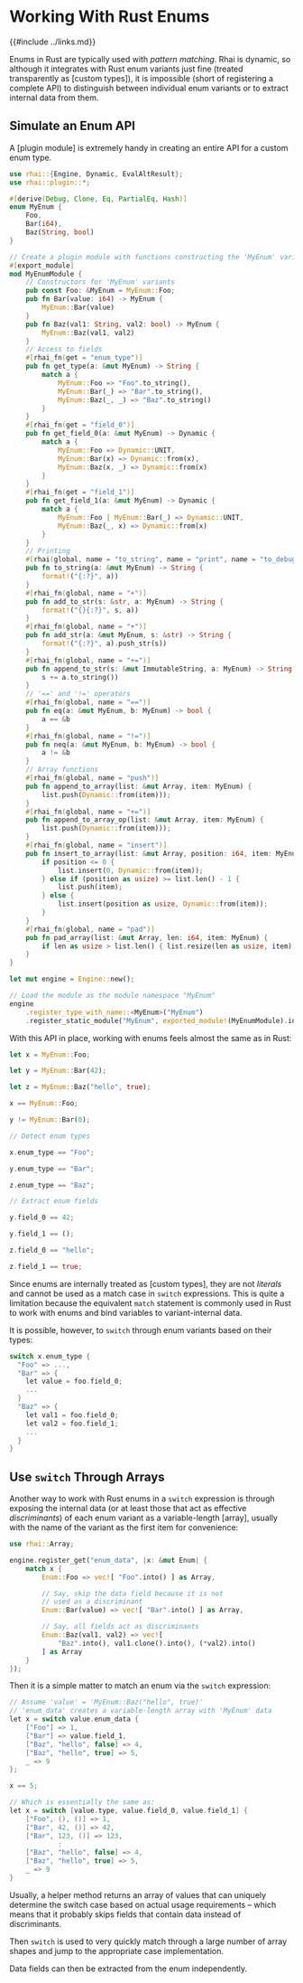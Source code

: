 Working With Rust Enums
=======================

{{#include ../links.md}}

Enums in Rust are typically used with _pattern matching_.  Rhai is dynamic, so although
it integrates with Rust enum variants just fine (treated transparently as [custom types]),
it is impossible (short of registering a complete API) to distinguish between individual
enum variants or to extract internal data from them.


Simulate an Enum API
--------------------

A [plugin module] is extremely handy in creating an entire API for a custom enum type.

```rust
use rhai::{Engine, Dynamic, EvalAltResult};
use rhai::plugin::*;

#[derive(Debug, Clone, Eq, PartialEq, Hash)]
enum MyEnum {
    Foo,
    Bar(i64),
    Baz(String, bool)
}

// Create a plugin module with functions constructing the 'MyEnum' variants
#[export_module]
mod MyEnumModule {
    // Constructors for 'MyEnum' variants
    pub const Foo: &MyEnum = MyEnum::Foo;
    pub fn Bar(value: i64) -> MyEnum {
        MyEnum::Bar(value)
    }
    pub fn Baz(val1: String, val2: bool) -> MyEnum {
        MyEnum::Baz(val1, val2)
    }
    // Access to fields
    #[rhai_fn(get = "enum_type")]
    pub fn get_type(a: &mut MyEnum) -> String {
        match a {
            MyEnum::Foo => "Foo".to_string(),
            MyEnum::Bar(_) => "Bar".to_string(),
            MyEnum::Baz(_, _) => "Baz".to_string()
        }
    }
    #[rhai_fn(get = "field_0")]
    pub fn get_field_0(a: &mut MyEnum) -> Dynamic {
        match a {
            MyEnum::Foo => Dynamic::UNIT,
            MyEnum::Bar(x) => Dynamic::from(x),
            MyEnum::Baz(x, _) => Dynamic::from(x)
        }
    }
    #[rhai_fn(get = "field_1")]
    pub fn get_field_1(a: &mut MyEnum) -> Dynamic {
        match a {
            MyEnum::Foo | MyEnum::Bar(_) => Dynamic::UNIT,
            MyEnum::Baz(_, x) => Dynamic::from(x)
        }
    }
    // Printing
    #[rhai(global, name = "to_string", name = "print", name = "to_debug", name = "debug")]
    pub fn to_string(a: &mut MyEnum) -> String {
        format!("{:?}", a))
    }
    #[rhai_fn(global, name = "+")]
    pub fn add_to_str(s: &str, a: MyEnum) -> String {
        format!("{}{:?}", s, a))
    }
    #[rhai_fn(global, name = "+")]
    pub fn add_str(a: &mut MyEnum, s: &str) -> String {
        format!("{:?}", a).push_str(s))
    }
    #[rhai_fn(global, name = "+=")]
    pub fn append_to_str(s: &mut ImmutableString, a: MyEnum) -> String {
        s += a.to_string())
    }
    // '==' and '!=' operators
    #[rhai_fn(global, name = "==")]
    pub fn eq(a: &mut MyEnum, b: MyEnum) -> bool {
        a == &b
    }
    #[rhai_fn(global, name = "!=")]
    pub fn neq(a: &mut MyEnum, b: MyEnum) -> bool {
        a != &b
    }
    // Array functions
    #[rhai_fn(global, name = "push")]
    pub fn append_to_array(list: &mut Array, item: MyEnum) {
        list.push(Dynamic::from(item)));
    }
    #[rhai_fn(global, name = "+=")]
    pub fn append_to_array_op(list: &mut Array, item: MyEnum) {
        list.push(Dynamic::from(item)));
    }
    #[rhai_fn(global, name = "insert")]
    pub fn insert_to_array(list: &mut Array, position: i64, item: MyEnum) {
        if position <= 0 {
            list.insert(0, Dynamic::from(item));
        } else if (position as usize) >= list.len() - 1 {
            list.push(item);
        } else {
            list.insert(position as usize, Dynamic::from(item));
        }
    }
    #[rhai_fn(global, name = "pad")]
    pub fn pad_array(list: &mut Array, len: i64, item: MyEnum) {
        if len as usize > list.len() { list.resize(len as usize, item); }
    }
}

let mut engine = Engine::new();

// Load the module as the module namespace "MyEnum"
engine
    .register_type_with_name::<MyEnum>("MyEnum")
    .register_static_module("MyEnum", exported_module!(MyEnumModule).into());
```

With this API in place, working with enums feels almost the same as in Rust:

```rust
let x = MyEnum::Foo;

let y = MyEnum::Bar(42);

let z = MyEnum::Baz("hello", true);

x == MyEnum::Foo;

y != MyEnum::Bar(0);

// Detect enum types

x.enum_type == "Foo";

y.enum_type == "Bar";

z.enum_type == "Baz";

// Extract enum fields

y.field_0 == 42;

y.field_1 == ();

z.field_0 == "hello";

z.field_1 == true;
```

Since enums are internally treated as [custom types], they are not _literals_ and cannot be
used as a match case in `switch` expressions.  This is quite a limitation because the equivalent
`match` statement is commonly used in Rust to work with enums and bind variables to
variant-internal data.

It is possible, however, to `switch` through enum variants based on their types:

```c
switch x.enum_type {
  "Foo" => ...,
  "Bar" => {
    let value = foo.field_0;
    ...
  }
  "Baz" => {
    let val1 = foo.field_0;
    let val2 = foo.field_1;
    ...
  }
}
```


Use `switch` Through Arrays
---------------------------

Another way to work with Rust enums in a `switch` expression is through exposing the internal data
(or at least those that act as effective _discriminants_) of each enum variant as a variable-length
[array], usually with the name of the variant as the first item for convenience:

```rust
use rhai::Array;

engine.register_get("enum_data", |x: &mut Enum| {
    match x {
        Enum::Foo => vec![ "Foo".into() ] as Array,

        // Say, skip the data field because it is not
        // used as a discriminant
        Enum::Bar(value) => vec![ "Bar".into() ] as Array,

        // Say, all fields act as discriminants
        Enum::Baz(val1, val2) => vec![
            "Baz".into(), val1.clone().into(), (*val2).into()
        ] as Array
    }
});
```

Then it is a simple matter to match an enum via the `switch` expression:

```c
// Assume 'value' = 'MyEnum::Baz("hello", true)'
// 'enum_data' creates a variable-length array with 'MyEnum' data
let x = switch value.enum_data {
    ["Foo"] => 1,
    ["Bar"] => value.field_1,
    ["Baz", "hello", false] => 4,
    ["Baz", "hello", true] => 5,
    _ => 9
};

x == 5;

// Which is essentially the same as:
let x = switch [value.type, value.field_0, value.field_1] {
    ["Foo", (), ()] => 1,
    ["Bar", 42, ()] => 42,
    ["Bar", 123, ()] => 123,
            :
    ["Baz", "hello", false] => 4,
    ["Baz", "hello", true] => 5,
    _ => 9
}
```

Usually, a helper method returns an array of values that can uniquely determine
the switch case based on actual usage requirements &ndash; which means that it probably
skips fields that contain data instead of discriminants.

Then `switch` is used to very quickly match through a large number of array shapes
and jump to the appropriate case implementation.

Data fields can then be extracted from the enum independently.
